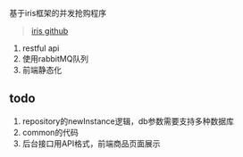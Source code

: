 基于iris框架的并发抢购程序

> <a href="https://github.com/kataras/iris"> iris github</a>

1. restful api
2. 使用rabbitMQ队列
3. 前端静态化


## todo
1. repository的newInstance逻辑，db参数需要支持多种数据库
2. common的代码 
3. 后台接口用API格式，前端商品页面展示

